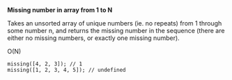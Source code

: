**Missing number in array from 1 to N**

Takes an unsorted array of unique numbers (ie. no repeats)
from 1 through some number n,
and returns the missing number in the sequence
(there are either no missing numbers, or exactly one missing number).

O(N)


```
missing([4, 2, 3]); // 1
missing([1, 2, 3, 4, 5]); // undefined
```